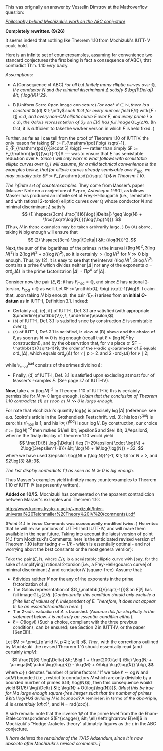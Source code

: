 
This was originally an answer by Vesselin Dimitrov at the Mathoverflow question:

_[Philosophy behind Mochizuki's work on the ABC conjecture](http://mathoverflow.net/questions/106560/philosophy-behind-mochizukis-work-on-the-abc-conjecture/#107279)_

**Completely rewritten. (9/26)**

It seems indeed that nothing like Theorem 1.10 from Mochizuki's IUTT-IV could hold. 

Here is an infinite set of counterexamples, assuming for convenience two standard conjectures (the first being in fact a consequence of ABC), that contradict Thm. 1.10 *very* badly. 

*Assumptions:* 

- A (Consequence of ABC) *For all but finitely many elliptic curves over $\mathbb{Q}$, the conductor $N$ and the minimal discriminant $\Delta$ satisfy $\log{|\Delta|} &lt; (\log{N})^2$.*

- B (Uniform Serre Open Image conjecture) *For each* $d \in \mathbb{N}$, *there is a constant* $c(d) &lt; \infty$ *such that for every number field* $F/\mathbb{Q}$ with $[F:\mathbb{Q}] \leq d$, *and every
     non-CM elliptic curve* $E$ *over* $F$, *and every prime* $\ell \geq c(d)$, *the Galois representation of* $G_F$ *on* $E[\ell]$ *has full image* $\mathrm{GL}_2(\mathbb{Z}/{\ell})$. (In fact, it is sufficient to take the weaker version in which $F$ is held fixed. )

Further, as far as I can tell from the proof of Theorem 1.10 of IUTTIV, the only reason for taking $F := F_{\mathrm{tpd}}\big( \sqrt{-1}, E_{F_{\mathrm{tpd}}}[3\cdot 5]
 \big)$ --- rather than simply $F := F_{\mathrm{tpd}}(\sqrt{-1})$ --- was to ensure that $E$ has semistable reduction over $F$. *Since I will only work in what follows with semistable elliptic curves over* $\mathbb{Q}$, *I will assume, for a mild technical convenience in the examples below, that for elliptic curves already semistable over* $F_{\mathrm{tpd}}$, *we may actually take* $F := F_{\mathrm{tpd}}(\sqrt{-1})$ *in Theorem 1.10.*


*The infinite set of counterexamples.* They come from Masser's paper [Masser: Note on a conjecture of Szpiro, *Asterisque* 1990], as follows. Masser has produced an infinite set of Frey-Hellougarch (i.e., semistable and with rational 2-torsion) elliptic curves over $\mathbb{Q}$ whose conductor $N$ and minimal discriminant $\Delta$ satisfy
$$
(1) \hspace{3cm} \frac{1}{6}\log{|\Delta|} \geq \log{N} + \frac{\sqrt{\log{N}}}{\log{\log{N}}}.
$$
(Thus, $N$ in these examples may be taken arbitrarily large. ) By (A) above, taking $N$ big enough will ensure that
$$
(2) \hspace{3cm} \log{|\Delta|} &lt; (\log{N})^2.
$$
Next, the sum of the logarithms of the primes in the interval $\big( (\log{N})^2, 3(\log{N})^2 \big)$ is $2(\log{N})^2 + o((\log{N})^2)$, so it is certainly $> (\log{N})^2$ for $N \gg 0$ big enough.  Thus, by (2), it is easy to see that the interval $\big( (\log{N})^2, 3(\log{N})^2 \big)$ contains a prime $\ell$ which divides neither $|\Delta|$ nor any of the exponents $\alpha = \mathrm{ord}_p(\Delta)$ in the prime factorization $|\Delta| = \prod p^{\alpha}$ of $|\Delta|$.

Consider now the pair $(E,\ell)$: it has $F_{\mathrm{mod}} = \mathbb{Q}$, and since $E$ has rational $2$-torsion, $F_{\mathrm{tpd}} = \mathbb{Q}$ as well. Let $F := \mathbb{Q} \big(
\sqrt{-1}\big)$. I claim that, upon taking $N$ big enough, the pair $(E_F,\ell)$ arises from an **initial $\Theta$-datum** as  in IUTT-I, Definition 3.1. Indeed:

- Certainly (a), (e), (f) of IUTT-I, Def. 3.1 are satisfied (with appropriate $\underline{\mathbb{V}}, \, \underline{\epsilon}$);
- (b) of IUTT-I, Def. 3.1 is satisfied since by construction $E$ is semistable over $\mathbb{Q}$;
- (c) of IUTT-I, Def. 3.1 is satisfied, in view of (B) above and the choice of $\ell$, as soon as $N \gg 0$ is big enough (recall that $\ell > (\log{N})^2$ by construction!), and by the observation that, for $v$ a place of $F = \mathbb{Q}(\sqrt{-1})$, the order of the $v$-adic $q$-parameter of $E$ equals $\mathrm{ord}_v (\Delta)$, which equals $\mathrm{ord}_p(\Delta)$ for $v \mid p > 2$, and $2\cdot\mathrm{ord}_2(\Delta)$ for $v \mid 2$; 

while $\mathbb{V}_{\mathrm{mod}}^{\mathrm{bad}}$ consists of the primes dividing $\Delta$;

- Finally, (d) of IUTT-I, Def. 3.1 is satisfied upon excluding at most four of Masser's examples $E$. (See page 37 of IUTT-IV).


**Now**, take $\epsilon := \big( \log{N} \big)^{-2}$ in Theorem 1.10 of IUTT-IV; this is certainly permissible for $N \gg 0$ large enough. *I claim that the conclusion of Theorem 1.10 contradicts (1) as soon as $N \gg 0$ is large enough.*

For note that Mochizuki's quantity $\log(\mathfrak{q})$ is precisely $\log{|\Delta|}$ (reference: see e.g. Szpiro's article in the Grothendieck Festschrift, vol. 3); his $\log{(\mathfrak{d}^{\mathrm{tpd}})}$ is zero; his $d_{\mathrm{mod}}$ is $1$; and his $\log{(\mathfrak{f}^{\mathrm{tpd}})}$ is our $\log{N}$. By construction, our choice $\epsilon := \big( \log{N} \big)^{-2}$ then makes $1/\ell &lt; \epsilon$ and $\ell &lt; 3/\epsilon$, whence the finaly display of Theorem 1.10 would yield
$$
\frac{1}{6} \log{|\Delta|} \leq (1+29\epsilon) \cdot \log{N} + 2\log{(3\epsilon^{-8})}
&lt; \log{N} + 16\log{\log{N}} + 32,
$$
where we have used $\epsilon \log{N} = (\log{N})^{-1} &lt; 1$ for $N > 3$, and $2\log{3} &lt; 3$.



*The last display contradicts (1) as soon as $N \gg 0$ is big enough.*



Thus Masser's examples yield infinitely many counterexamples to Theorem 1.10 of IUTT-IV (as presently written).




**Added on 10/15.** Mochizuki has commented on the apparent contradiction between Masser's examples and Theorem 1.10: 

http://www.kurims.kyoto-u.ac.jp/~motizuki/Inter-universal%20Teichmuller%20Theory%20IV%20(comments).pdf

(Point (4.) in those Comments was subsequently modified twice. ) He writes that he will revise portions of IUTT-III and IUTT-IV, and will make them available in the near future. Taking into account the latest version of point (4.) from Mochizuki's Comments, here is the anticipated revised version of Theorem 1.10 (after taking $\epsilon \sim 1/\ell$ - which is essentially optimal - and not worrying about the best constants or the most general version):

Take the pair $(E,\ell)$, where $E/\mathbb{Q}$ is a semistable elliptic curve with [say, for the sake of simplifying] rational $2$-torsion [i.e., a Frey-Hellegouarch curve] of minimal discriminant $\Delta$ and conductor $N$ (square-free). Assume that:

- $\ell$ divides neither $N$ nor the any of the exponents in the prime factorization of $\Delta$;
- The Galois representation of $G_{\mathbb{Q}(\sqrt{-1})}$ on $E[\ell]$ has full image $\mathrm{GL}_2(\mathbb{Z}/\ell)$. [*Conjecturally, this condition should only exclude a finite list of values of $\ell$, independent of $E$. Therefore, it does not appear to be an essential condition here.* ]
- The $2$-adic valuation of $\Delta$ is bounded. (*Assume this for simplicity in the statement below. It is not truly an essential condition either*).
- $\ell = O(\log{N})$ (Such a choice, compliant with the three previous conditions, can be ensured; see Section 2 in IUTT-IV, or the paper [GenEll]).

Let $M := \prod_{p \mid N,  p &lt; \ell} p$. *Then*, with the corrections outlined by Mochizuki, the revised Theorem 1.10 should essentially read [and certainly *imply*]:
$$
\frac{1}{6} \log{\Delta} &lt; \Big( 1 + \frac{200}{\ell} \Big) \log{N}  + \omega(M) \cdot \log{\log{N}} - \log{M} + O\big( \log{\log{N}} \big),
$$
where $\omega(\cdot)$ denotes "number of prime factors." If we take $\ell \sim \log{N}$ and $\omega(M)$ bounded (i.e., restrict to conductors $N$ which are only divisible by a bounded number of primes $&lt; \log{N}$), then this consequence would yield $(1/6) \log{\Delta} &lt; \log{N} + O(\log{\log{N}})$. (*Must this be true for $N$ a large enough square-free integer such that the number of primes $&lt; \log{N}$ dividing $N$ is bounded*? A reminder: in terms of the $abc$-triple, $\Delta$ is *essentially* $(abc)^2$, and $N = \mathrm{rad}(abc)$).

A side remark: note that the inverse $1/\ell$ of the prime level from the de Rham-Etale correspondence $(E^{\dagger}, &lt; \ell) \leftrightarrow E[\ell]$ in Mochizuki's "Hodge-Arakelov theory" ultimately figures as the $\epsilon$ in the ABC conjecture. 


*[I have deleted the remainder of the 10/15 Addendum, since it is now obsolete after Mochizuki's revised comments. ]*